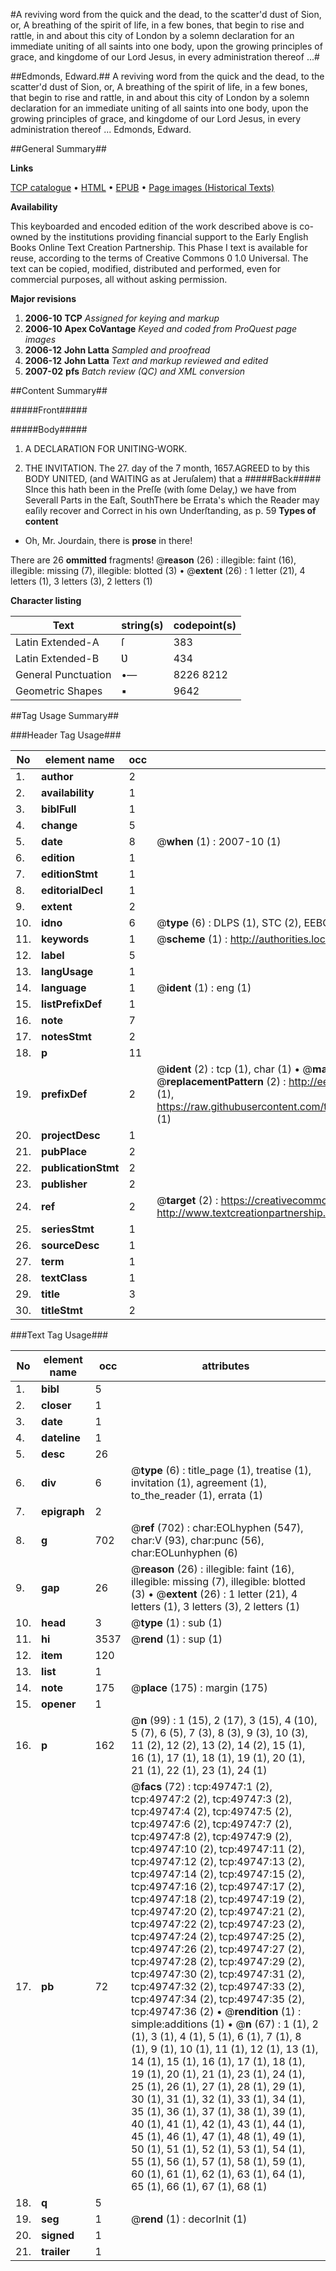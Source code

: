 #A reviving word from the quick and the dead, to the scatter'd dust of Sion, or, A breathing of the spirit of life, in a few bones, that begin to rise and rattle, in and about this city of London by a solemn declaration for an immediate uniting of all saints into one body, upon the growing principles of grace, and kingdome of our Lord Jesus, in every administration thereof ...#

##Edmonds, Edward.##
A reviving word from the quick and the dead, to the scatter'd dust of Sion, or, A breathing of the spirit of life, in a few bones, that begin to rise and rattle, in and about this city of London by a solemn declaration for an immediate uniting of all saints into one body, upon the growing principles of grace, and kingdome of our Lord Jesus, in every administration thereof ...
Edmonds, Edward.

##General Summary##

**Links**

[TCP catalogue](http://www.ota.ox.ac.uk/tcp/)  • 
[HTML](http://tei.it.ox.ac.uk/tcp/Texts-HTML/free/A37/A37894.html)  • 
[EPUB](http://tei.it.ox.ac.uk/tcp/Texts-EPUB/free/A37/A37894.epub) • 
[Page images (Historical Texts)](https://data.historicaltexts.jisc.ac.uk/view?pubId=eebo-11833949e&pageId=eebo-11833949e-49747-1)

**Availability**

This keyboarded and encoded edition of the
	       work described above is co-owned by the institutions
	       providing financial support to the Early English Books
	       Online Text Creation Partnership. This Phase I text is
	       available for reuse, according to the terms of Creative
	       Commons 0 1.0 Universal. The text can be copied,
	       modified, distributed and performed, even for
	       commercial purposes, all without asking permission.

**Major revisions**

1. __2006-10__ __TCP__ *Assigned for keying and markup*
1. __2006-10__ __Apex CoVantage__ *Keyed and coded from ProQuest page images*
1. __2006-12__ __John Latta__ *Sampled and proofread*
1. __2006-12__ __John Latta__ *Text and markup reviewed and edited*
1. __2007-02__ __pfs__ *Batch review (QC) and XML conversion*

##Content Summary##

#####Front#####

#####Body#####

1. A DECLARATION FOR UNITING-WORK.

1. THE INVITATION.
The 27. day of the 7 month, 1657.AGREED to by this BODY UNITED, (and WAITING as at Jeruſalem) that a
#####Back#####
SInce this hath been in the Preſſe (with ſome Delay,) we have from Severall Parts in the Eaſt, SouthThere be Errata's which the Reader may eaſily recover and Correct in his own Underſtanding, as p. 59
**Types of content**

  * Oh, Mr. Jourdain, there is **prose** in there!

There are 26 **ommitted** fragments! 
 @__reason__ (26) : illegible: faint (16), illegible: missing (7), illegible: blotted (3)  •  @__extent__ (26) : 1 letter (21), 4 letters (1), 3 letters (3), 2 letters (1)

**Character listing**


|Text|string(s)|codepoint(s)|
|---|---|---|
|Latin Extended-A|ſ|383|
|Latin Extended-B|Ʋ|434|
|General Punctuation|•—|8226 8212|
|Geometric Shapes|▪|9642|

##Tag Usage Summary##

###Header Tag Usage###

|No|element name|occ|attributes|
|---|---|---|---|
|1.|__author__|2||
|2.|__availability__|1||
|3.|__biblFull__|1||
|4.|__change__|5||
|5.|__date__|8| @__when__ (1) : 2007-10 (1)|
|6.|__edition__|1||
|7.|__editionStmt__|1||
|8.|__editorialDecl__|1||
|9.|__extent__|2||
|10.|__idno__|6| @__type__ (6) : DLPS (1), STC (2), EEBO-CITATION (1), OCLC (1), VID (1)|
|11.|__keywords__|1| @__scheme__ (1) : http://authorities.loc.gov/ (1)|
|12.|__label__|5||
|13.|__langUsage__|1||
|14.|__language__|1| @__ident__ (1) : eng (1)|
|15.|__listPrefixDef__|1||
|16.|__note__|7||
|17.|__notesStmt__|2||
|18.|__p__|11||
|19.|__prefixDef__|2| @__ident__ (2) : tcp (1), char (1)  •  @__matchPattern__ (2) : ([0-9\-]+):([0-9IVX]+) (1), (.+) (1)  •  @__replacementPattern__ (2) : http://eebo.chadwyck.com/downloadtiff?vid=$1&page=$2 (1), https://raw.githubusercontent.com/textcreationpartnership/Texts/master/tcpchars.xml#$1 (1)|
|20.|__projectDesc__|1||
|21.|__pubPlace__|2||
|22.|__publicationStmt__|2||
|23.|__publisher__|2||
|24.|__ref__|2| @__target__ (2) : https://creativecommons.org/publicdomain/zero/1.0/ (1), http://www.textcreationpartnership.org/docs/. (1)|
|25.|__seriesStmt__|1||
|26.|__sourceDesc__|1||
|27.|__term__|1||
|28.|__textClass__|1||
|29.|__title__|3||
|30.|__titleStmt__|2||


###Text Tag Usage###

|No|element name|occ|attributes|
|---|---|---|---|
|1.|__bibl__|5||
|2.|__closer__|1||
|3.|__date__|1||
|4.|__dateline__|1||
|5.|__desc__|26||
|6.|__div__|6| @__type__ (6) : title_page (1), treatise (1), invitation (1), agreement (1), to_the_reader (1), errata (1)|
|7.|__epigraph__|2||
|8.|__g__|702| @__ref__ (702) : char:EOLhyphen (547), char:V (93), char:punc (56), char:EOLunhyphen (6)|
|9.|__gap__|26| @__reason__ (26) : illegible: faint (16), illegible: missing (7), illegible: blotted (3)  •  @__extent__ (26) : 1 letter (21), 4 letters (1), 3 letters (3), 2 letters (1)|
|10.|__head__|3| @__type__ (1) : sub (1)|
|11.|__hi__|3537| @__rend__ (1) : sup (1)|
|12.|__item__|120||
|13.|__list__|1||
|14.|__note__|175| @__place__ (175) : margin (175)|
|15.|__opener__|1||
|16.|__p__|162| @__n__ (99) : 1 (15), 2 (17), 3 (15), 4 (10), 5 (7), 6 (5), 7 (3), 8 (3), 9 (3), 10 (3), 11 (2), 12 (2), 13 (2), 14 (2), 15 (1), 16 (1), 17 (1), 18 (1), 19 (1), 20 (1), 21 (1), 22 (1), 23 (1), 24 (1)|
|17.|__pb__|72| @__facs__ (72) : tcp:49747:1 (2), tcp:49747:2 (2), tcp:49747:3 (2), tcp:49747:4 (2), tcp:49747:5 (2), tcp:49747:6 (2), tcp:49747:7 (2), tcp:49747:8 (2), tcp:49747:9 (2), tcp:49747:10 (2), tcp:49747:11 (2), tcp:49747:12 (2), tcp:49747:13 (2), tcp:49747:14 (2), tcp:49747:15 (2), tcp:49747:16 (2), tcp:49747:17 (2), tcp:49747:18 (2), tcp:49747:19 (2), tcp:49747:20 (2), tcp:49747:21 (2), tcp:49747:22 (2), tcp:49747:23 (2), tcp:49747:24 (2), tcp:49747:25 (2), tcp:49747:26 (2), tcp:49747:27 (2), tcp:49747:28 (2), tcp:49747:29 (2), tcp:49747:30 (2), tcp:49747:31 (2), tcp:49747:32 (2), tcp:49747:33 (2), tcp:49747:34 (2), tcp:49747:35 (2), tcp:49747:36 (2)  •  @__rendition__ (1) : simple:additions (1)  •  @__n__ (67) : 1 (1), 2 (1), 3 (1), 4 (1), 5 (1), 6 (1), 7 (1), 8 (1), 9 (1), 10 (1), 11 (1), 12 (1), 13 (1), 14 (1), 15 (1), 16 (1), 17 (1), 18 (1), 19 (1), 20 (1), 21 (1), 23 (1), 24 (1), 25 (1), 26 (1), 27 (1), 28 (1), 29 (1), 30 (1), 31 (1), 32 (1), 33 (1), 34 (1), 35 (1), 36 (1), 37 (1), 38 (1), 39 (1), 40 (1), 41 (1), 42 (1), 43 (1), 44 (1), 45 (1), 46 (1), 47 (1), 48 (1), 49 (1), 50 (1), 51 (1), 52 (1), 53 (1), 54 (1), 55 (1), 56 (1), 57 (1), 58 (1), 59 (1), 60 (1), 61 (1), 62 (1), 63 (1), 64 (1), 65 (1), 66 (1), 67 (1), 68 (1)|
|18.|__q__|5||
|19.|__seg__|1| @__rend__ (1) : decorInit (1)|
|20.|__signed__|1||
|21.|__trailer__|1||
